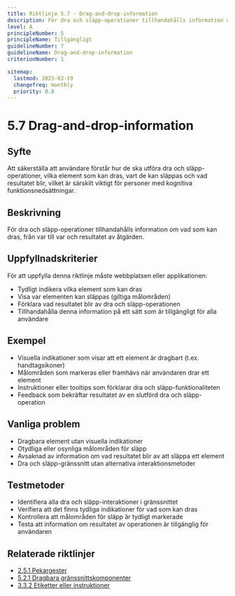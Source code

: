 ```yaml
---
title: Riktlinje 5.7 - Drag-and-drop-information
description: För dra och släpp-operationer tillhandahålls information om vad som kan dras, från var till var och resultatet av åtgärden.
level: A
principleNumber: 5
principleName: Tillgängligt
guidelineNumber: 7
guidelineName: Drag-and-drop-information
criterionNumber: 1

sitemap:
  lastmod: 2025-03-19
  changefreq: monthly
  priority: 0.8
---
```


# 5.7 Drag-and-drop-information

## Syfte

Att säkerställa att användare förstår hur de ska utföra dra och släpp-operationer, vilka element som kan dras, vart de kan släppas och vad resultatet blir, vilket är särskilt viktigt för personer med kognitiva funktionsnedsättningar.

## Beskrivning

För dra och släpp-operationer tillhandahålls information om vad som kan dras, från var till var och resultatet av åtgärden.

## Uppfyllnadskriterier

För att uppfylla denna riktlinje måste webbplatsen eller applikationen:

- Tydligt indikera vilka element som kan dras
- Visa var elementen kan släppas (giltiga målområden)
- Förklara vad resultatet blir av dra och släpp-operationen
- Tillhandahålla denna information på ett sätt som är tillgängligt för alla användare

## Exempel

- Visuella indikationer som visar att ett element är dragbart (t.ex. handtagsikoner)
- Målområden som markeras eller framhävs när användaren drar ett element
- Instruktioner eller tooltips som förklarar dra och släpp-funktionaliteten
- Feedback som bekräftar resultatet av en slutförd dra och släpp-operation

## Vanliga problem

- Dragbara element utan visuella indikationer
- Otydliga eller osynliga målområden för släpp
- Avsaknad av information om vad resultatet blir av att släppa ett element
- Dra och släpp-gränssnitt utan alternativa interaktionsmetoder

## Testmetoder

- Identifiera alla dra och släpp-interaktioner i gränssnittet
- Verifiera att det finns tydliga indikationer för vad som kan dras
- Kontrollera att målområden för släpp är tydligt markerade
- Testa att information om resultatet av operationen är tillgänglig för användaren

## Relaterade riktlinjer

- [2.5.1 Pekargester](/wcag/2/5/1/pekargester)
- [5.2.1 Dragbara gränssnittskomponenter](/wcag/5/2/1/dragbara-granssnittskomponenter)
- [3.3.2 Etiketter eller instruktioner](/wcag/3/3/2/etiketter-eller-instruktioner)
